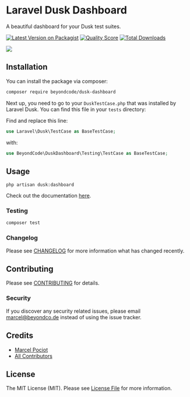 # Laravel Dusk Dashboard

A beautiful dashboard for your Dusk test suites.

[![Latest Version on Packagist](https://img.shields.io/packagist/v/beyondcode/dusk-dashboard.svg?style=flat-square)](https://packagist.org/packages/beyondcode/dusk-dashboard)
[![Quality Score](https://img.shields.io/scrutinizer/g/beyondcode/dusk-dashboard.svg?style=flat-square)](https://scrutinizer-ci.com/g/beyondcode/dusk-dashboard)
[![Total Downloads](https://img.shields.io/packagist/dt/beyondcode/dusk-dashboard.svg?style=flat-square)](https://packagist.org/packages/beyondcode/dusk-dashboard)

![](http://marcelpociot.de/user/pages/blog/introducing-the-laravel-dusk-dashboard/dusk-dashboard.gif)

## Installation

You can install the package via composer:

```bash
composer require beyondcode/dusk-dashboard
```

Next up, you need to go to your `DuskTestCase.php` that was installed by Laravel Dusk. You can find this file in your `tests` directory:

Find and replace this line:
```php
use Laravel\Dusk\TestCase as BaseTestCase;
```
with:
```php
use BeyondCode\DuskDashboard\Testing\TestCase as BaseTestCase;
```

## Usage

```
php artisan dusk:dashboard
```

Check out the documentation [here](http://marcelpociot.de/blog/introducing-the-laravel-dusk-dashboard).

### Testing

``` bash
composer test
```

### Changelog

Please see [CHANGELOG](CHANGELOG.md) for more information what has changed recently.

## Contributing

Please see [CONTRIBUTING](CONTRIBUTING.md) for details.

### Security

If you discover any security related issues, please email marcel@beyondco.de instead of using the issue tracker.

## Credits

- [Marcel Pociot](https://github.com/mpociot)
- [All Contributors](../../contributors)

## License

The MIT License (MIT). Please see [License File](LICENSE.md) for more information.
